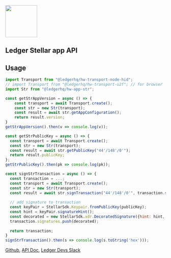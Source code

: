 <img src="https://user-images.githubusercontent.com/211411/34776833-6f1ef4da-f618-11e7-8b13-f0697901d6a8.png" height="100" />

## Ledger Stellar app API

## Usage


```js
import Transport from "@ledgerhq/hw-transport-node-hid";
// import Transport from "@ledgerhq/hw-transport-u2f"; // for browser
import Str from "@ledgerhq/hw-app-str";

const getStrAppVersion = async () => {
    const transport = await Transport.create();
    const str = new Str(transport);
    const result = await str.getAppConfiguration();
    return result.version;
}
getStrAppVersion().then(v => console.log(v));

const getStrPublicKey = async () => {
  const transport = await Transport.create();
  const str = new Str(transport);
  const result = await str.getPublicKey("44'/148'/0'");
  return result.publicKey;
};
getStrPublicKey().then(pk => console.log(pk));

const signStrTransaction = async () => {
  const transaction = ...;
  const transport = await Transport.create();
  const str = new Str(transport);
  const result = await str.signTransaction("44'/148'/0'", transaction.signatureBase());
  
  // add signature to transaction
  const keyPair = StellarSdk.Keypair.fromPublicKey(publicKey);
  const hint = keyPair.signatureHint();
  const decorated = new StellarSdk.xdr.DecoratedSignature({hint: hint, signature: signature});
  transaction.signatures.push(decorated);
  
  return transaction;
}
signStrTransaction().then(s => console.log(s.toString('hex')));
```


[Github](https://github.com/LedgerHQ/ledgerjs/),
[API Doc](http://ledgerhq.github.io/ledgerjs/),
[Ledger Devs Slack](https://ledger-dev.slack.com/)
